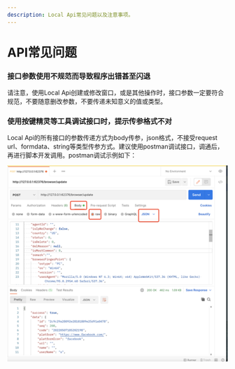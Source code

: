 ```yaml
---
description: Local Api常见问题以及注意事项。
---
```


# API常见问题

### 接口参数使用不规范而导致程序出错甚至闪退

请注意，使用Local Api创建或修改窗口，或是其他操作时，接口参数一定要符合规范，不要随意删改参数，不要传递未知意义的值或类型。

### 使用按键精灵等工具调试接口时，提示传参格式不对

Local Api的所有接口的参数传递方式为body传参，json格式，不接受request url、formdata、string等类型传参方式。建议使用postman调试接口，调通后，再进行脚本开发调用。postman调试示例如下：

![](<../.gitbook/assets/image (8).png>)

